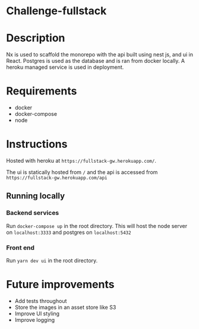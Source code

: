 # Challenge-fullstack

# Description

Nx is used to scaffold the monorepo with the api built using nest js, and ui in React. Postgres is used as the database and is ran from docker locally. A heroku managed service is used in deployment.

# Requirements

- docker
- docker-compose
- node

# Instructions

Hosted with heroku at `https://fullstack-gw.herokuapp.com/`.

The ui is statically hosted from `/` and the api is accessed from `https://fullstack-gw.herokuapp.com/api`

## Running locally

### Backend services

Run `docker-compose up` in the root directory. This will host the node server on `localhost:3333` and postgres on `localhost:5432`

### Front end

Run `yarn dev ui` in the root directory.

# Future improvements

- Add tests throughout
- Store the images in an asset store like S3
- Improve UI styling
- Improve logging
